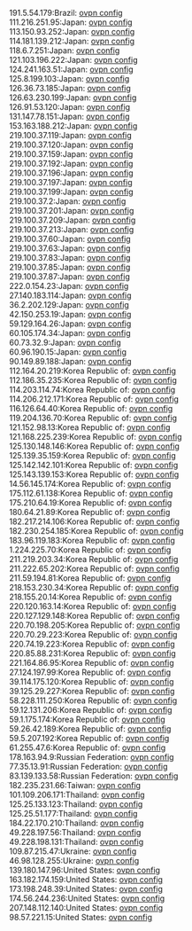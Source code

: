 191.5.54.179:Brazil: [ovpn config](vpn/191_5_54_179.ovpn)  
111.216.251.95:Japan: [ovpn config](vpn/111_216_251_95.ovpn)  
113.150.93.252:Japan: [ovpn config](vpn/113_150_93_252.ovpn)  
114.181.139.212:Japan: [ovpn config](vpn/114_181_139_212.ovpn)  
118.6.7.251:Japan: [ovpn config](vpn/118_6_7_251.ovpn)  
121.103.196.222:Japan: [ovpn config](vpn/121_103_196_222.ovpn)  
124.241.163.51:Japan: [ovpn config](vpn/124_241_163_51.ovpn)  
125.8.199.103:Japan: [ovpn config](vpn/125_8_199_103.ovpn)  
126.36.73.185:Japan: [ovpn config](vpn/126_36_73_185.ovpn)  
126.63.230.199:Japan: [ovpn config](vpn/126_63_230_199.ovpn)  
126.91.53.120:Japan: [ovpn config](vpn/126_91_53_120.ovpn)  
131.147.78.151:Japan: [ovpn config](vpn/131_147_78_151.ovpn)  
153.163.188.212:Japan: [ovpn config](vpn/153_163_188_212.ovpn)  
219.100.37.119:Japan: [ovpn config](vpn/219_100_37_119.ovpn)  
219.100.37.120:Japan: [ovpn config](vpn/219_100_37_120.ovpn)  
219.100.37.159:Japan: [ovpn config](vpn/219_100_37_159.ovpn)  
219.100.37.192:Japan: [ovpn config](vpn/219_100_37_192.ovpn)  
219.100.37.196:Japan: [ovpn config](vpn/219_100_37_196.ovpn)  
219.100.37.197:Japan: [ovpn config](vpn/219_100_37_197.ovpn)  
219.100.37.199:Japan: [ovpn config](vpn/219_100_37_199.ovpn)  
219.100.37.2:Japan: [ovpn config](vpn/219_100_37_2.ovpn)  
219.100.37.201:Japan: [ovpn config](vpn/219_100_37_201.ovpn)  
219.100.37.209:Japan: [ovpn config](vpn/219_100_37_209.ovpn)  
219.100.37.213:Japan: [ovpn config](vpn/219_100_37_213.ovpn)  
219.100.37.60:Japan: [ovpn config](vpn/219_100_37_60.ovpn)  
219.100.37.63:Japan: [ovpn config](vpn/219_100_37_63.ovpn)  
219.100.37.83:Japan: [ovpn config](vpn/219_100_37_83.ovpn)  
219.100.37.85:Japan: [ovpn config](vpn/219_100_37_85.ovpn)  
219.100.37.87:Japan: [ovpn config](vpn/219_100_37_87.ovpn)  
222.0.154.23:Japan: [ovpn config](vpn/222_0_154_23.ovpn)  
27.140.183.114:Japan: [ovpn config](vpn/27_140_183_114.ovpn)  
36.2.202.129:Japan: [ovpn config](vpn/36_2_202_129.ovpn)  
42.150.253.19:Japan: [ovpn config](vpn/42_150_253_19.ovpn)  
59.129.164.26:Japan: [ovpn config](vpn/59_129_164_26.ovpn)  
60.105.174.34:Japan: [ovpn config](vpn/60_105_174_34.ovpn)  
60.73.32.9:Japan: [ovpn config](vpn/60_73_32_9.ovpn)  
60.96.190.15:Japan: [ovpn config](vpn/60_96_190_15.ovpn)  
90.149.89.188:Japan: [ovpn config](vpn/90_149_89_188.ovpn)  
112.164.20.219:Korea Republic of: [ovpn config](vpn/112_164_20_219.ovpn)  
112.186.35.235:Korea Republic of: [ovpn config](vpn/112_186_35_235.ovpn)  
114.203.114.74:Korea Republic of: [ovpn config](vpn/114_203_114_74.ovpn)  
114.206.212.171:Korea Republic of: [ovpn config](vpn/114_206_212_171.ovpn)  
116.126.64.40:Korea Republic of: [ovpn config](vpn/116_126_64_40.ovpn)  
119.204.136.70:Korea Republic of: [ovpn config](vpn/119_204_136_70.ovpn)  
121.152.98.13:Korea Republic of: [ovpn config](vpn/121_152_98_13.ovpn)  
121.168.225.239:Korea Republic of: [ovpn config](vpn/121_168_225_239.ovpn)  
125.130.148.146:Korea Republic of: [ovpn config](vpn/125_130_148_146.ovpn)  
125.139.35.159:Korea Republic of: [ovpn config](vpn/125_139_35_159.ovpn)  
125.142.142.101:Korea Republic of: [ovpn config](vpn/125_142_142_101.ovpn)  
125.143.139.153:Korea Republic of: [ovpn config](vpn/125_143_139_153.ovpn)  
14.56.145.174:Korea Republic of: [ovpn config](vpn/14_56_145_174.ovpn)  
175.112.61.138:Korea Republic of: [ovpn config](vpn/175_112_61_138.ovpn)  
175.210.64.19:Korea Republic of: [ovpn config](vpn/175_210_64_19.ovpn)  
180.64.21.89:Korea Republic of: [ovpn config](vpn/180_64_21_89.ovpn)  
182.217.214.106:Korea Republic of: [ovpn config](vpn/182_217_214_106.ovpn)  
182.230.254.185:Korea Republic of: [ovpn config](vpn/182_230_254_185.ovpn)  
183.96.119.183:Korea Republic of: [ovpn config](vpn/183_96_119_183.ovpn)  
1.224.225.70:Korea Republic of: [ovpn config](vpn/1_224_225_70.ovpn)  
211.219.203.34:Korea Republic of: [ovpn config](vpn/211_219_203_34.ovpn)  
211.222.65.202:Korea Republic of: [ovpn config](vpn/211_222_65_202.ovpn)  
211.59.194.81:Korea Republic of: [ovpn config](vpn/211_59_194_81.ovpn)  
218.153.230.34:Korea Republic of: [ovpn config](vpn/218_153_230_34.ovpn)  
218.155.20.14:Korea Republic of: [ovpn config](vpn/218_155_20_14.ovpn)  
220.120.163.14:Korea Republic of: [ovpn config](vpn/220_120_163_14.ovpn)  
220.127.129.148:Korea Republic of: [ovpn config](vpn/220_127_129_148.ovpn)  
220.70.198.205:Korea Republic of: [ovpn config](vpn/220_70_198_205.ovpn)  
220.70.29.223:Korea Republic of: [ovpn config](vpn/220_70_29_223.ovpn)  
220.74.19.223:Korea Republic of: [ovpn config](vpn/220_74_19_223.ovpn)  
220.85.88.231:Korea Republic of: [ovpn config](vpn/220_85_88_231.ovpn)  
221.164.86.95:Korea Republic of: [ovpn config](vpn/221_164_86_95.ovpn)  
27.124.197.99:Korea Republic of: [ovpn config](vpn/27_124_197_99.ovpn)  
39.114.175.120:Korea Republic of: [ovpn config](vpn/39_114_175_120.ovpn)  
39.125.29.227:Korea Republic of: [ovpn config](vpn/39_125_29_227.ovpn)  
58.228.111.250:Korea Republic of: [ovpn config](vpn/58_228_111_250.ovpn)  
59.12.131.206:Korea Republic of: [ovpn config](vpn/59_12_131_206.ovpn)  
59.1.175.174:Korea Republic of: [ovpn config](vpn/59_1_175_174.ovpn)  
59.26.42.189:Korea Republic of: [ovpn config](vpn/59_26_42_189.ovpn)  
59.5.207.192:Korea Republic of: [ovpn config](vpn/59_5_207_192.ovpn)  
61.255.47.6:Korea Republic of: [ovpn config](vpn/61_255_47_6.ovpn)  
178.163.94.9:Russian Federation: [ovpn config](vpn/178_163_94_9.ovpn)  
77.35.13.91:Russian Federation: [ovpn config](vpn/77_35_13_91.ovpn)  
83.139.133.58:Russian Federation: [ovpn config](vpn/83_139_133_58.ovpn)  
182.235.231.66:Taiwan: [ovpn config](vpn/182_235_231_66.ovpn)  
101.109.206.171:Thailand: [ovpn config](vpn/101_109_206_171.ovpn)  
125.25.133.123:Thailand: [ovpn config](vpn/125_25_133_123.ovpn)  
125.25.51.177:Thailand: [ovpn config](vpn/125_25_51_177.ovpn)  
184.22.170.210:Thailand: [ovpn config](vpn/184_22_170_210.ovpn)  
49.228.197.56:Thailand: [ovpn config](vpn/49_228_197_56.ovpn)  
49.228.198.131:Thailand: [ovpn config](vpn/49_228_198_131.ovpn)  
109.87.215.47:Ukraine: [ovpn config](vpn/109_87_215_47.ovpn)  
46.98.128.255:Ukraine: [ovpn config](vpn/46_98_128_255.ovpn)  
139.180.147.96:United States: [ovpn config](vpn/139_180_147_96.ovpn)  
163.182.174.159:United States: [ovpn config](vpn/163_182_174_159.ovpn)  
173.198.248.39:United States: [ovpn config](vpn/173_198_248_39.ovpn)  
174.56.244.236:United States: [ovpn config](vpn/174_56_244_236.ovpn)  
207.148.112.140:United States: [ovpn config](vpn/207_148_112_140.ovpn)  
98.57.221.15:United States: [ovpn config](vpn/98_57_221_15.ovpn)  
